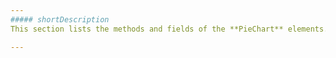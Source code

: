 ```yaml
---
##### shortDescription
This section lists the methods and fields of the **PieChart** elements.

---
```

